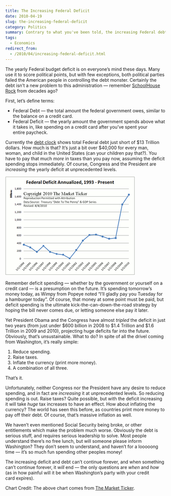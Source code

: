 ```yaml
---
title: The Increasing Federal Deficit
date: 2010-04-19
slug: the-increasing-federal-deficit
category: Politics
summary: Contrary to what you've been told, the increasing Federal debt will cause massive problems for the country. You can't get something for nothing, and in the economic sense, you can't continue to spend borrowed money.
tags: 
  - Economics
redirect_from:
  - /2010/04/increasing-federal-deficit.html
---
```




The yearly Federal budget deficit is on everyone’s mind these days. Many
use it to score political points, but with few exceptions, both
political parties failed the American people in controlling the debt
monster. Certainly the debt isn’t a new problem to this administration —
remember [SchoolHouse Rock](http://www.youtube.com/watch?v=_mfMG66LtVU)
from decades ago?

First, let’s define terms:

-   Federal Debt — the total amount the federal government owes, similar
    to the balance on a credit card.
-   Federal Deficit — the yearly amount the government spends above what
    it takes in, like spending on a credit card after you’ve spent your
    entire paycheck.

Currently the [debt clock](http://www.usdebtclock.org/) shows total
Federal debt just short of $13 Trillion dollars. How much is that? It’s
just a bit over $40,000 for every man, woman, and child in the United
States (can your children pay that?). You have to pay that much *more*
in taxes than you pay now, assuming the deficit spending stops
immediately. Of course, Congress and the President are *increasing* the
yearly deficit at unprecedented levels.

<p><img src="/images/blog/2010-04-fed-deficit.png" class="floatright" width="407" height="308" /></p>

Remember deficit spending — whether by the government or yourself on a
credit card — is a presumption on the future. It’s spending tomorrow’s
money today, as Wimpy from Popeye noted “I’ll gladly pay you Tuesday for
a hamburger today”. Of course, that money at some point must be paid,
but deficit spending is the ultimate kick-the-can-down-the-road strategy
by hoping the bill never comes due, or letting someone else pay
it later.

Yet President Obama and the Congress have almost *tripled* the deficit
in just two years (from just under $600 billion in 2008 to $1.4
Trillion and $1.6 Trillion in 2009 and 2010), projecting huge deficits
far into the future. Obviously, that’s unsustainable. What to do? In
spite of all the drivel coming from Washington, it’s really simple:

1.  Reduce spending.
2.  Raise taxes.
3.  Inflate the currency (print more money).
4.  A combination of all three.

That’s it.

Unfortunately, neither Congress nor the President have any desire to
reduce spending, and in fact are *increasing* it at unprecedented
levels. So reducing spending is out. Raise taxes? Quite possible, but
with the deficit increasing it will take *huge* tax increases to have an
effect. How about inflating the currency? The world has seen this
before, as countries print more money to pay off their debt. Of course,
that’s massive inflation as well.

We haven’t even mentioned Social Security being broke, or other
entitlements which make the problem much worse. Obviously the debt is
serious stuff, and requires serious leadership to solve. Most people
understand there’s no free lunch, but will someone please inform
Washington? They don’t seem to understand, and haven’t for a looooong
time — it’s so much fun spending other peoples money!

The increasing deficit and debt can’t continue forever, and when
something can’t continue forever, it *will* end — the only questions are
*when* and *how* (as in how painful will it be when Washington’s party
with your credit card expires).

Chart Credit: The above chart comes from 
[The Market Ticker](http://market-ticker.denninger.net/archives/2195-Bernanke-I-Tricked-You-And-Now-Youre-Screwed.html).
